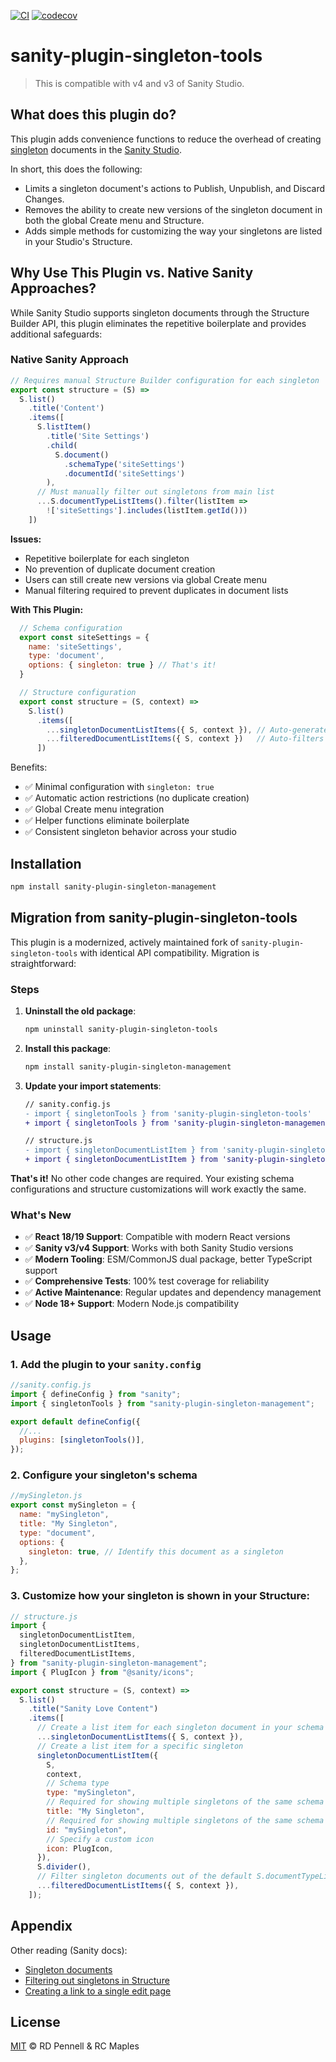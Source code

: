 [![CI](https://github.com/rcmaples/sanity-plugin-singleton-management/actions/workflows/ci.yml/badge.svg)](https://github.com/rcmaples/sanity-plugin-singleton-management/actions/workflows/ci.yml) [![codecov](https://codecov.io/github/rcmaples/sanity-plugin-singleton-management/graph/badge.svg?token=WYKSA756IY)](https://codecov.io/github/rcmaples/sanity-plugin-singleton-management)

# sanity-plugin-singleton-tools

> This is compatible with v4 and v3 of Sanity Studio.

## What does this plugin do?

This plugin adds convenience functions to reduce the overhead of creating [singleton](https://www.sanity.io/docs/studio/structure-builder-cheat-sheet#k5cd7ca204386) documents in the [Sanity Studio](https://www.sanity.io).

In short, this does the following:

- Limits a singleton document's actions to Publish, Unpublish, and Discard Changes.
- Removes the ability to create new versions of the singleton document in both the global Create menu and Structure.
- Adds simple methods for customizing the way your singletons are listed in your Studio's Structure.

## Why Use This Plugin vs. Native Sanity Approaches?

While Sanity Studio supports singleton documents through the Structure Builder API, this
plugin eliminates the repetitive boilerplate and provides additional safeguards:

### Native Sanity Approach
```js
// Requires manual Structure Builder configuration for each singleton
export const structure = (S) =>
  S.list()
    .title('Content')
    .items([
      S.listItem()
        .title('Site Settings')
        .child(
          S.document()
            .schemaType('siteSettings')
            .documentId('siteSettings')
        ),
      // Must manually filter out singletons from main list
      ...S.documentTypeListItems().filter(listItem =>
        !['siteSettings'].includes(listItem.getId()))
    ])
```

**Issues:**

- Repetitive boilerplate for each singleton
- No prevention of duplicate document creation
- Users can still create new versions via global Create menu
- Manual filtering required to prevent duplicates in document lists


**With This Plugin:**

```js
  // Schema configuration
  export const siteSettings = {
    name: 'siteSettings',
    type: 'document',
    options: { singleton: true } // That's it!
  }

  // Structure configuration
  export const structure = (S, context) =>
    S.list()
      .items([
        ...singletonDocumentListItems({ S, context }), // Auto-generates all singletons
        ...filteredDocumentListItems({ S, context })   // Auto-filters singletons from main list
      ])
```

  Benefits:
  - ✅ Minimal configuration with `singleton: true`
  - ✅ Automatic action restrictions (no duplicate creation)
  - ✅ Global Create menu integration
  - ✅ Helper functions eliminate boilerplate
  - ✅ Consistent singleton behavior across your studio

## Installation

```sh
npm install sanity-plugin-singleton-management
```

## Migration from sanity-plugin-singleton-tools

This plugin is a modernized, actively maintained fork of `sanity-plugin-singleton-tools` with identical API compatibility. Migration is straightforward:

### Steps
1. **Uninstall the old package**:
   ```sh
   npm uninstall sanity-plugin-singleton-tools
   ```

2. **Install this package**:
   ```sh
   npm install sanity-plugin-singleton-management
   ```

3. **Update your import statements**:
   ```diff
   // sanity.config.js
   - import { singletonTools } from 'sanity-plugin-singleton-tools'
   + import { singletonTools } from 'sanity-plugin-singleton-management'

   // structure.js
   - import { singletonDocumentListItem } from 'sanity-plugin-singleton-tools'
   + import { singletonDocumentListItem } from 'sanity-plugin-singleton-management'
   ```

**That's it!** No other code changes are required. Your existing schema configurations and structure customizations will work exactly the same.

### What's New
- ✅ **React 18/19 Support**: Compatible with modern React versions
- ✅ **Sanity v3/v4 Support**: Works with both Sanity Studio versions
- ✅ **Modern Tooling**: ESM/CommonJS dual package, better TypeScript support
- ✅ **Comprehensive Tests**: 100% test coverage for reliability
- ✅ **Active Maintenance**: Regular updates and dependency management
- ✅ **Node 18+ Support**: Modern Node.js compatibility

## Usage

### 1. Add the plugin to your `sanity.config`

```js
//sanity.config.js
import { defineConfig } from "sanity";
import { singletonTools } from "sanity-plugin-singleton-management";

export default defineConfig({
  //...
  plugins: [singletonTools()],
});
```

### 2. Configure your singleton's schema

```js
//mySingleton.js
export const mySingleton = {
  name: "mySingleton",
  title: "My Singleton",
  type: "document",
  options: {
    singleton: true, // Identify this document as a singleton
  },
};
```

### 3. Customize how your singleton is shown in your Structure:

```js
// structure.js
import {
  singletonDocumentListItem,
  singletonDocumentListItems,
  filteredDocumentListItems,
} from "sanity-plugin-singleton-management";
import { PlugIcon } from "@sanity/icons";

export const structure = (S, context) =>
  S.list()
    .title("Sanity Love Content")
    .items([
      // Create a list item for each singleton document in your schema that links directly to a document view
      ...singletonDocumentListItems({ S, context }),
      // Create a list item for a specific singleton
      singletonDocumentListItem({
        S,
        context,
        // Schema type
        type: "mySingleton",
        // Required for showing multiple singletons of the same schema type
        title: "My Singleton",
        // Required for showing multiple singletons of the same schema type
        id: "mySingleton",
        // Specify a custom icon
        icon: PlugIcon,
      }),
      S.divider(),
      // Filter singleton documents out of the default S.documentTypeListItems() to prevent them from being rendered as lists or as duplicates
      ...filteredDocumentListItems({ S, context }),
    ]);
```

## Appendix

Other reading (Sanity docs):

- [Singleton documents](https://www.sanity.io/docs/studio/structure-builder-cheat-sheet#k5cd7ca204386)
- [Filtering out singletons in Structure](https://www.sanity.io/docs/studio/create-a-link-to-a-single-edit-page-in-your-main-document-type-list#fa1e82fd32be)
- [Creating a link to a single edit page](https://www.sanity.io/docs/studio/create-a-link-to-a-single-edit-page-in-your-main-document-type-list)

## License

[MIT](LICENSE) © RD Pennell & RC Maples
